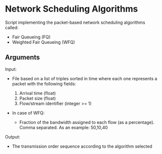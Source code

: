# Network Scheduling Algorithms
Script implementing the packet-based network scheduling algorithms called:
* Fair Queueing (FQ)
* Weighted Fair Queueing (WFQ)


## Arguments

Input:
* File based on a list of triples sorted in time where each one represents a packet with the following fields:
  1. Arrival time (float)
  2. Packet size (float)
  3. Flow/stream identifier (integer >= 1)

* In case of WFQ:
  - Fraction of the bandwidth assigned to each flow (as a percentage). Comma separated. As an example: 50,10,40</li>

Output:
* The transmission order sequence according to the algorithm selected</li>

